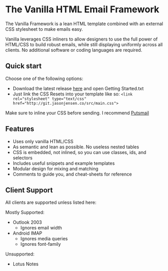 # The Vanilla HTML Email Framework

The Vanilla Framework is a lean HTML template combined with an external CSS stylesheet to make emails easy.

Vanilla leverages CSS inliners to allow designers to use the full power of HTML/CSS to build robust emails, while still displaying uniformly across all clients. No additional software or coding languages are required.

## Quick start
Choose one of the following options:
* Download the latest release [here](https://github.com/jenkinzz/vanilla-html-email-framework/releases) and open Getting Started.txt 
* Just link the CSS Resets into your template like so: `<link rel="stylesheet" type="text/css" href="http://git.jasonjensen.co/src/main.css">`

Make sure to inline your CSS before sending. I recommend [Putsmail](https://putsmail.com/inliner)

## Features
* Uses only vanilla HTML/CSS
* As semantic and lean as possible. No useless nested tables
* CSS is embedded, not inlined, so you can use classes, ids, and selectors
* Includes useful snippets and example templates
* Modular design for mixing and matching
* Comments to guide you, and cheat-sheets for reference

## Client Support
All clients are supported unless listed here:

Mostly Supported:
* Outlook 2003
  * Ignores email width
* Android IMAP
  * Ignores media queries
  * Ignores font-family
  
Unsupported:
* Lotus Notes
